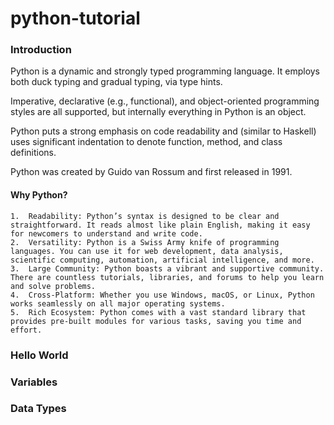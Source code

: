 # python-tutorial
### Introduction

Python is a dynamic and strongly typed programming language. It employs both duck typing and gradual typing, via type hints.

Imperative, declarative (e.g., functional), and object-oriented programming styles are all supported, but internally everything in Python is an object.

Python puts a strong emphasis on code readability and (similar to Haskell) uses significant indentation to denote function, method, and class definitions.

Python was created by Guido van Rossum and first released in 1991.

#### Why Python?

	1.	Readability: Python’s syntax is designed to be clear and straightforward. It reads almost like plain English, making it easy for newcomers to understand and write code.
	2.	Versatility: Python is a Swiss Army knife of programming languages. You can use it for web development, data analysis, scientific computing, automation, artificial intelligence, and more.
	3.	Large Community: Python boasts a vibrant and supportive community. There are countless tutorials, libraries, and forums to help you learn and solve problems.
	4.	Cross-Platform: Whether you use Windows, macOS, or Linux, Python works seamlessly on all major operating systems.
	5.	Rich Ecosystem: Python comes with a vast standard library that provides pre-built modules for various tasks, saving you time and effort.

### Hello World
### Variables
### Data Types
